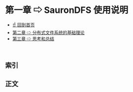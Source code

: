 # 第一章 ⇨ SauronDFS 使用说明

- [☝ 回到首页](https://github.com/Lvsi-China/SauronDFS)
- [第二章 ⇨ 分布式文件系统的基础理论](https://github.com/Lvsi-China/SauronDFS/blob/master/docs/README.chapter2.md)
- [第三章 ⇨ 思考和总结](https://github.com/Lvsi-China/SauronDFS/blob/master/docs/README.chapter3.md)

<br/>

## 索引



## 正文
